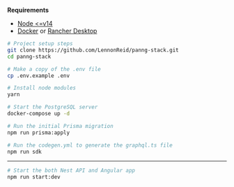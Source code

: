 **Requirements**

- [Node <=v14](https://nodejs.org/)
- [Docker](https://www.docker.com/) or [Rancher Desktop](https://rancherdesktop.io/)

```bash
# Project setup steps
git clone https://github.com/LennonReid/panng-stack.git
cd panng-stack

# Make a copy of the .env file
cp .env.example .env

# Install node modules
yarn

# Start the PostgreSQL server
docker-compose up -d

# Run the initial Prisma migration
npm run prisma:apply

# Run the codegen.yml to generate the graphql.ts file
npm run sdk

```

---

```bash
# Start the both Nest API and Angular app
npm run start:dev
```
